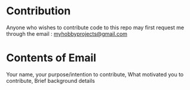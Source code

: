 # Contribution
Anyone who wishes to contribute code to this repo may first request me through the email : myhobbyprojects@gmail.com

# Contents of Email
Your name, your purpose/intention to contribute,
What motivated you to contribute,
Brief background details
